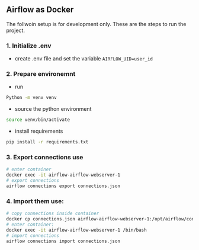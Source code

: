 ## Airflow as Docker

The follwoin setup is for development only. These are the steps to run the project.

### 1. Initialize .env

- create .env file and set the variable `AIRFLOW_UID=user_id`

### 2. Prepare environemnt

- run

```Bash
Python -m venv venv
```

- source the python environment

```Bash
source venv/bin/activate
```

- install requirements

```Bash
pip install -r requirements.txt
```

### 3. Export connections use

```bash
# enter container
docker exec -it airflow-airflow-webserver-1
# export connections
airflow connections export connections.json
```

### 4. Import them use:

```bash
# copy connections inside container
docker cp connections.json airflow-airflow-webserver-1:/opt/airflow/connections.json
# enter container:
docker exec -it airflow-airflow-webserver-1 /bin/bash
# import connections
airflow connections import connections.json
```

